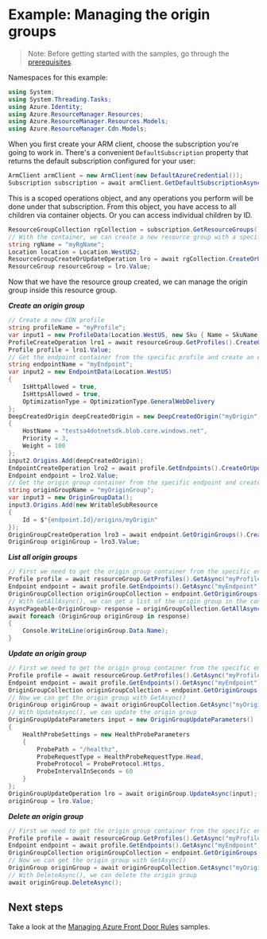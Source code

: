# Example: Managing the origin groups

>Note: Before getting started with the samples, go through the [prerequisites](https://github.com/Azure/azure-sdk-for-net/tree/main/sdk/resourcemanager/Azure.ResourceManager#prerequisites).

Namespaces for this example:
```C# Snippet:Manage_OriginGroups_Namespaces
using System;
using System.Threading.Tasks;
using Azure.Identity;
using Azure.ResourceManager.Resources;
using Azure.ResourceManager.Resources.Models;
using Azure.ResourceManager.Cdn.Models;
```

When you first create your ARM client, choose the subscription you're going to work in. There's a convenient `DefaultSubscription` property that returns the default subscription configured for your user:

```C# Snippet:Readme_DefaultSubscription
ArmClient armClient = new ArmClient(new DefaultAzureCredential());
Subscription subscription = await armClient.GetDefaultSubscriptionAsync();
```

This is a scoped operations object, and any operations you perform will be done under that subscription. From this object, you have access to all children via container objects. Or you can access individual children by ID.

```C# Snippet:Readme_GetResourceGroupContainer
ResourceGroupCollection rgCollection = subscription.GetResourceGroups();
// With the container, we can create a new resource group with a specific name
string rgName = "myRgName";
Location location = Location.WestUS2;
ResourceGroupCreateOrUpdateOperation lro = await rgCollection.CreateOrUpdateAsync(rgName, new ResourceGroupData(location));
ResourceGroup resourceGroup = lro.Value;
```

Now that we have the resource group created, we can manage the origin group inside this resource group.

***Create an origin group***

```C# Snippet:Managing_OriginGroups_CreateAnOriginGroup
// Create a new CDN profile
string profileName = "myProfile";
var input1 = new ProfileData(Location.WestUS, new Sku { Name = SkuName.StandardMicrosoft });
ProfileCreateOperation lro1 = await resourceGroup.GetProfiles().CreateOrUpdateAsync(profileName, input1);
Profile profile = lro1.Value;
// Get the endpoint container from the specific profile and create an endpoint
string endpointName = "myEndpoint";
var input2 = new EndpointData(Location.WestUS)
{
    IsHttpAllowed = true,
    IsHttpsAllowed = true,
    OptimizationType = OptimizationType.GeneralWebDelivery
};
DeepCreatedOrigin deepCreatedOrigin = new DeepCreatedOrigin("myOrigin")
{
    HostName = "testsa4dotnetsdk.blob.core.windows.net",
    Priority = 3,
    Weight = 100
};
input2.Origins.Add(deepCreatedOrigin);
EndpointCreateOperation lro2 = await profile.GetEndpoints().CreateOrUpdateAsync(endpointName, input2);
Endpoint endpoint = lro2.Value;
// Get the origin group container from the specific endpoint and create an origin group
string originGroupName = "myOriginGroup";
var input3 = new OriginGroupData();
input3.Origins.Add(new WritableSubResource
{
    Id = $"{endpoint.Id}/origins/myOrigin"
});
OriginGroupCreateOperation lro3 = await endpoint.GetOriginGroups().CreateOrUpdateAsync(originGroupName, input3);
OriginGroup originGroup = lro3.Value;
```

***List all origin groups***

```C# Snippet:Managing_OriginGroups_ListAllOriginGroups
// First we need to get the origin group container from the specific endpoint
Profile profile = await resourceGroup.GetProfiles().GetAsync("myProfile");
Endpoint endpoint = await profile.GetEndpoints().GetAsync("myEndpoint");
OriginGroupCollection originGroupCollection = endpoint.GetOriginGroups();
// With GetAllAsync(), we can get a list of the origin group in the container
AsyncPageable<OriginGroup> response = originGroupCollection.GetAllAsync();
await foreach (OriginGroup originGroup in response)
{
    Console.WriteLine(originGroup.Data.Name);
}
```

***Update an origin group***

```C# Snippet:Managing_OriginGroups_UpdateAnOriginGroup
// First we need to get the origin group container from the specific endpoint
Profile profile = await resourceGroup.GetProfiles().GetAsync("myProfile");
Endpoint endpoint = await profile.GetEndpoints().GetAsync("myEndpoint");
OriginGroupCollection originGroupCollection = endpoint.GetOriginGroups();
// Now we can get the origin group with GetAsync()
OriginGroup originGroup = await originGroupCollection.GetAsync("myOriginGroup");
// With UpdateAsync(), we can update the origin group
OriginGroupUpdateParameters input = new OriginGroupUpdateParameters()
{
    HealthProbeSettings = new HealthProbeParameters
    {
        ProbePath = "/healthz",
        ProbeRequestType = HealthProbeRequestType.Head,
        ProbeProtocol = ProbeProtocol.Https,
        ProbeIntervalInSeconds = 60
    }
};
OriginGroupUpdateOperation lro = await originGroup.UpdateAsync(input);
originGroup = lro.Value;
```

***Delete an origin group***

```C# Snippet:Managing_OriginGroups_DeleteAnOriginGroup
// First we need to get the origin group container from the specific endpoint
Profile profile = await resourceGroup.GetProfiles().GetAsync("myProfile");
Endpoint endpoint = await profile.GetEndpoints().GetAsync("myEndpoint");
OriginGroupCollection originGroupCollection = endpoint.GetOriginGroups();
// Now we can get the origin group with GetAsync()
OriginGroup originGroup = await originGroupCollection.GetAsync("myOriginGroup");
// With DeleteAsync(), we can delete the origin group
await originGroup.DeleteAsync();
```


## Next steps
Take a look at the [Managing Azure Front Door Rules](https://github.com/Yao725/azure-sdk-for-net/tree/feature/mgmt-track2-cdn/sdk/cdn/Azure.ResourceManager.Cdn/samples/Sample2_ManagingAFDRules.md) samples.
